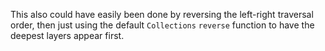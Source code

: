 This also could have easily been done by reversing the left-right traversal order, then just using the default `Collections` `reverse` function to have the deepest layers appear first.